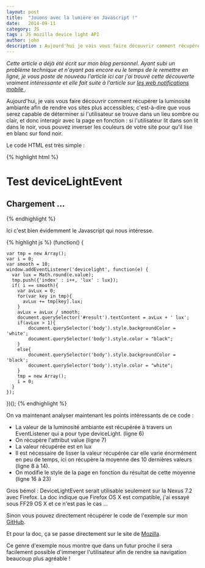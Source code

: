 ```yaml
---
layout: post
title:  "Jouons avec la lumière en Javascript !"
date:   2014-09-11
category: JS
tags : JS mozilla device light API
author: john
description : Aujourd'hui je vais vous faire découvrir comment récupérer la luminosité ambiante afin de rendre vos sites plus accessibles.
---
```


*Cette article a déjà été écrit sur mon blog personnel. Ayant subi un problème technique et n'ayant pas encore eu le temps de le remettre en ligne, je vous poste de nouveau l'article ici car j'ai trouvé cette découverte vraiment intéressante et elle fait suite à l'article sur <a href="/js/2014/09/02/web-notification-mobile/">les web notifications mobile </a>.*

Aujourd'hui, je vais vous faire découvrir comment récupérer la luminosité ambiante afin de rendre vos sites plus accessibles; c'est-à-dire que vous serez capable de déterminer si l'utilisateur se trouve dans un lieu sombre ou clair, et donc interagir avec la page en fonction : si l'utilisateur lit dans son lit dans le noir, vous pouvez inverser les couleurs de votre site pour qu'il lise en blanc sur fond noir.

Le code HTML est très simple :

{% highlight html %}

<!doctype html>
<html lang="fr">
<head>
  <meta charset="UTF-8">
  <title>Johnathan MEUNIER | deviceLight</title>
  <script src="script.js"></script>
</head>
<body>
	<h1> Test deviceLightEvent </h1>
	<h2 id="result"> Chargement ... </h2>
</body>
</html>

{% endhighlight %}

Ici c'est bien évidemment le Javascript qui nous intéresse.

{% highlight js %}
(function() {

	var tmp = new Array();
	var i = 0;
	var smooth = 10;
	window.addEventListener('devicelight', function(e) {
	  var lux = Math.round(e.value);
	  tmp.push({'index' : i++, 'lux' : lux});
	  if( i == smooth){
	  	var avLux = 0;
		for(var key in tmp){
		  avLux += tmp[key].lux;
		}
		avLux = avLux / smooth;
		document.querySelector('#result').textContent = avLux + ' lux';
		if(avLux > 1){
			document.querySelector('body').style.backgroundColor = 'white';
			document.querySelector('body').style.color = "black";
		}
		else{
			document.querySelector('body').style.backgroundColor = 'black';
			document.querySelector('body').style.color = "white";
		}
		tmp = new Array();
		i = 0;
	  }
	});
})();
{% endhighlight %}

On va maintenant analyser maintenant les points intéressants de ce code :

* La valeur de la luminosité ambiante est récupérée à travers un EventListener qui a pour type deviceLight. (ligne 6)
* On récupère l'attribut value (ligne 7)
* La valeur récupérée est en lux
* Il est nécessaire de lisser la valeur récupérée car elle varie énormément en peu de temps, ici on récupère la moyenne des 10 dernières valeurs (ligne 8 à 14).
* On modifie le style de la page en fonction du résultat de cette moyenne (ligne 16 à 23)

Gros bémol : DeviceLightEvent serait utilisable seulement sur la Nexus 7.2 avec Firefox. La doc indique que Firefox OS X est compatible, j'ai essayé sous FF29 OS X et ce n'est pas le cas ...

Sinon vous pouvez directement récupérer le code de l'exemple sur mon <a title="Device Light Event GitHub" href="https://github.com/JohnathanSUP/deviceLight" target="_blank">GitHub</a>.

Et pour la doc, ça se passe directement sur le site de <a title="Device Light Event doc Mozilla" href="https://developer.mozilla.org/fr/docs/Web/API/DeviceLightEvent" target="_blank">Mozilla</a>.

Ce genre d'exemple nous montre que dans un futur proche il sera facilement possible d'immerger l'utilisateur afin de rendre sa navigation beaucoup plus agréable !
